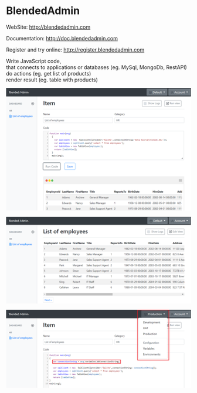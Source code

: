 # BlendedAdmin

WebSite: http://blendedadmin.com

Documentation: http://doc.blendedadmin.com

Register and try online: http://register.blendedadmin.com

Write JavaScript code,<br />that
connects to applications or databases (eg. MySql, MongoDb, RestAPI)<br/>
do actions (eg. get list of products)<br/>
render result (eg. table with products)<br/>

![Create Item](docs/CreateItem.PNG "Create Item")

![Run Item](docs/RunItem.PNG "Run Item")

![Environments](docs/Environments.PNG "Environments")

